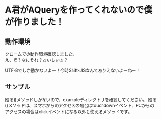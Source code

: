 A君がAQueryを作ってくれないので僕が作りました！
==========


動作環境
------------
クロームでの動作環境確認しました。  
え、IE？なにそれ？おいしいの？

UTF-8でしか動かないよー！今時Shift-JISなんてありえないよーねー！

サンプル
------------

殴る()メソッドしかないので、exampleディレクトリを確認してください。
殴る()メソッドは、スマホからのアクセスの場合はtouchdownイベント、PCからのアクセスの場合はclickイベントになる以外と使えるメソッドです。



